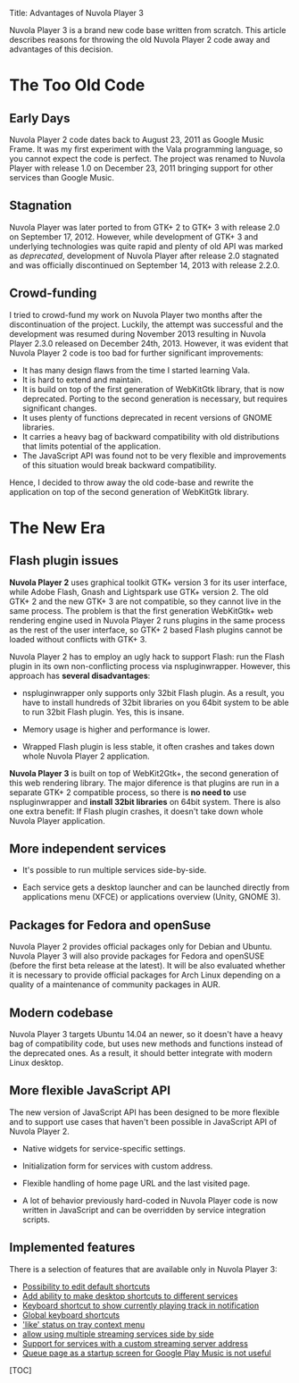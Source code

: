 Title: Advantages of Nuvola Player 3

Nuvola Player 3 is a brand new code base written from scratch. This article describes reasons for
throwing the old Nuvola Player 2 code away and advantages of this decision.

The Too Old Code
================

Early Days
----------

Nuvola Player 2 code dates back to August 23, 2011 as Google Music Frame. It was my first
experiment with the Vala programming language, so you cannot expect the code is perfect. The
project was renamed to Nuvola Player with release 1.0 on December 23, 2011 bringing support for
other services than Google Music.

Stagnation
----------

Nuvola Player was later ported to from GTK+ 2 to GTK+ 3 with release 2.0 on September 17, 2012.
However, while development of GTK+ 3 and underlying technologies was quite rapid and plenty of old
API was marked as *deprecated*, development of Nuvola Player after release 2.0 stagnated
and was officially discontinued on September 14, 2013 with release 2.2.0.

Crowd-funding
-------------

I tried to crowd-fund my work on Nuvola Player two months after the discontinuation of the project.
Luckily, the attempt was successful and the development was resumed during November 2013 resulting
in Nuvola Player 2.3.0 released on December 24th, 2013. However, it was evident that Nuvola Player 2
code is too bad for further significant improvements:

  * It has many design flaws from the time I started learning Vala.
  * It is hard to extend and maintain.
  * It is build on top of the first generation of WebKitGtk library, that is now deprecated.
    Porting to the second generation is necessary, but requires significant changes.
  * It uses plenty of functions deprecated in recent versions of GNOME libraries.
  * It carries a heavy bag of backward compatibility with old distributions that limits potential of
    the application.
  * The JavaScript API was found not to be very flexible and improvements of this situation would
    break backward compatibility.

Hence, I decided to throw away the old code-base and rewrite the application on top of the second
generation of WebKitGtk library.

The New Era
===========

Flash plugin issues
-------------------

**Nuvola Player 2** uses graphical toolkit GTK+ version 3 for its user interface, while Adobe Flash,
Gnash and Lightspark use GTK+ version 2. The old GTK+ 2 and the new GTK+ 3 are not compatible, so
they cannot live in the same process. The problem is that the first generation WebKitGtk+ web
rendering engine used in Nuvola Player 2 runs plugins in the same process as the rest of the user
interface, so GTK+ 2 based Flash plugins cannot be loaded without conflicts with GTK+ 3.

Nuvola Player 2 has to employ an ugly hack to support Flash: run the Flash plugin in its own
non-conflicting process via nspluginwrapper. However, this approach has **several disadvantages**:

  * nspluginwrapper only supports only 32bit Flash plugin. As a result, you have to install hundreds
    of 32bit libraries on you 64bit system to be able to run 32bit Flash plugin. Yes, this is insane.
  
  * Memory usage is higher and performance is lower.
  
  * Wrapped Flash plugin is less stable, it often crashes and takes down whole Nuvola Player 2
    application.

**Nuvola Player 3** is built on top of WebKit2Gtk+, the second generation of this web rendering
library. The major diference is that plugins are run in a separate GTK+ 2 compatible process, so
there is **no need to** use nspluginwrapper and **install 32bit libraries** on 64bit system. There
is also one extra benefit: If Flash plugin crashes, it doesn't take down whole Nuvola Player
application.

More independent services
-------------------------

  * It's possible to run multiple services side-by-side.
  
  * Each service gets a desktop launcher and can be launched directly from applications menu (XFCE)
    or applications overview (Unity, GNOME 3).

Packages for Fedora and openSuse
--------------------------------

Nuvola Player 2 provides official packages only for Debian and Ubuntu. Nuvola Player 3 will also
provide packages for Fedora and openSUSE (before the first beta release at the latest). It will be
also evaluated whether it is necessary to provide official packages for Arch Linux depending on
a quality of a maintenance of community packages in AUR.

Modern codebase
---------------

Nuvola Player 3 targets Ubuntu 14.04 an newer, so it doesn't have a heavy bag of compatibility code,
but uses new methods and functions instead of the deprecated ones. As a result, it should better
integrate with modern Linux desktop.

More flexible JavaScript API
----------------------------

The new version of JavaScript API has been designed to be more flexible and to support use cases
that haven't been possible in JavaScript API of Nuvola Player 2.

  * Native widgets for service-specific settings.
  
  * Initialization form for services with custom address.
  
  * Flexible handling of home page URL and the last visited page.
  
  * A lot of behavior previously hard-coded in Nuvola Player code is now written in JavaScript
    and can be overridden by service integration scripts.
  

Implemented features
--------------------

There is a selection of features that are available only in Nuvola Player 3:

 *  [Possibility to edit default shortcuts](https://bugs.launchpad.net/nuvola-player/+bug/1294082)
 *  [Add ability to make desktop shortcuts to different services](https://bugs.launchpad.net/nuvola-player/+bug/1211351)
 *  [Keyboard shortcut to show currently playing track in notification](https://bugs.launchpad.net/nuvola-player/+bug/1207926)
 *  [Global keyboard shortcuts](https://bugs.launchpad.net/nuvola-player/+bug/1200911)
 *  ['like' status on tray context menu](https://bugs.launchpad.net/nuvola-player/+bug/1081077)
 *  [allow using multiple streaming services side by side](https://bugs.launchpad.net/nuvola-player/+bug/1007185)
 *  [Support for services with a custom streaming server address](https://bugs.launchpad.net/nuvola-player/+bug/1011097)
 *  [Queue page as a startup screen for Google Play Music is not useful](https://bugs.launchpad.net/nuvola-player/+bug/1306678)

[TOC]

